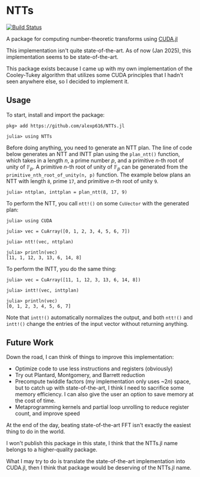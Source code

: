 # NTTs

[![Build Status](https://github.com/alexp616/NTTs.jl/actions/workflows/CI.yml/badge.svg?branch=main)](https://github.com/alexp616/NTTs.jl/actions/workflows/CI.yml?query=branch%3Amain)

A package for computing number-theoretic transforms using [CUDA.jl](https://github.com/JuliaGPU/CUDA.jl)

This implementation isn't quite state-of-the-art. As of now (Jan 2025), this implementation seems to be state-of-the-art.

This package exists because I came up with my own implementation of the Cooley-Tukey algorithm that utilizes some CUDA 
principles that I hadn't seen anywhere else, so I decided to implement it.

## Usage
To start, install and import the package:

```
pkg> add https://github.com/alexp616/NTTs.jl

julia> using NTTs
```

Before doing anything, you need to generate an NTT plan. The 
line of code below generates an NTT and INTT plan using the
`plan_ntt()` function, which takes in a length $n$, a prime 
number $p$, and a primitive $n$-th root of unity of $\mathbb{F}_p$. 
A primitive $n$-th root of unity of $\mathbb{F}_p$ can be generated 
from the `primitive_nth_root_of_unity(n, p)` function. The example 
below plans an NTT with length `8`, prime `17`, and primitive $n$-th root of unity `9`.
```
julia> nttplan, inttplan = plan_ntt(8, 17, 9)
```
To perform the NTT, you call `ntt!()` on some `CuVector` with 
the generated plan:
```
julia> using CUDA

julia> vec = CuArray([0, 1, 2, 3, 4, 5, 6, 7])

julia> ntt!(vec, nttplan)

julia> println(vec)
[11, 1, 12, 3, 13, 6, 14, 8]
```
To perform the INTT, you do the same thing:
```
julia> vec = CuArray([11, 1, 12, 3, 13, 6, 14, 8])

julia> intt!(vec, inttplan)

julia> println(vec)
[0, 1, 2, 3, 4, 5, 6, 7]
```

Note that `intt!()` automatically normalizes the output, 
and both `ntt!()` and `intt!()` change the entries of the 
input vector without returning anything.

## Future Work

Down the road, I can think of things to improve this implementation:

- Optimize code to use less instructions and registers (obviously)
- Try out Plantard, Montgomery, and Barrett reduction
- Precompute twiddle factors (my implementation only uses ~$2n$) 
space, but to catch up with state-of-the-art, I think I need to
sacrifice some memory efficiency. I can also give the user an 
option to save memory at the cost of time.
- Metaprogramming kernels and partial loop unrolling to reduce 
register count, and improve speed

At the end of the day, beating state-of-the-art FFT isn't exactly the 
easiest thing to do in the world.

I won't publish this package in this state, I think that the NTTs.jl
name belongs to a higher-quality package.

What I may try to do is translate the state-of-the-art implementation 
into CUDA.jl, then I think that package would be deserving of the NTTs.jl 
name.

